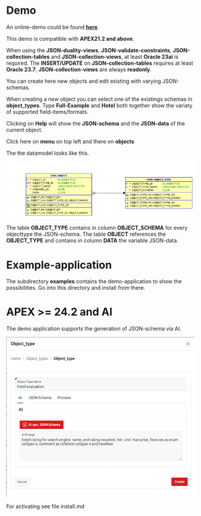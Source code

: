 # Demo

An online-demo could be found **[here](https://tlodfjxbrej9i6r-uwe01.adb.eu-frankfurt-1.oraclecloudapps.com/ords/r/uwe/json-region-demo/home)**. 

This demo is compatible with **APEX21.2 and above**.

When using the **JSON-duality-views**, **JSON-validate-constraints**, **JSON-collection-tables** and **JSON-collection-views**, at least **Oracle 23ai** is required.
The **INSERT/UPDATE** on **JSON-collection-tables** requires at least **Oracle 23.7**, **JSON-collection-views** are always **readonly**.

You can create here new objects and edit existing with varying JSON-schemas. 

When creating a new object you can select one of the existings schemas in **object_types**. Type **Full-Example** and **Hotel** both together show the variaty of supported field-items/formats.

Clicking on **Help** will show the **JSON-schema** and the **JSON-data** of the current object.

Click here on **menu** on top left and there on **objects**

The the datamodel looks like this.
![example-ERD](relation.png)

The table **OBJECT_TYPE** contains in column **OBJECT_SCHEMA** for every objecttype the JSON-schema. The table **OBJECT** references the **OBJECT_TYPE** and contains in column **DATA** the variable JSON-data.

# Example-application

The subdirectory **examples** contains the demo-application to show the possibilities. Go into this directory and install from there.

# APEX >= 24.2 and AI

The demo application supports the generation of JSON-schema via AI.

![object_type with AI](ai-preview.gif)

For activating see file install.md
